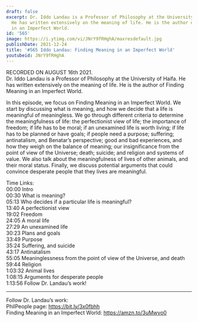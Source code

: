 ```yaml
---
draft: false
excerpt: Dr. Iddo Landau is a Professor of Philosophy at the University of Haifa.
  He has written extensively on the meaning of life. He is the author of Finding Meaning
  in an Imperfect World.
id: '565'
image: https://i.ytimg.com/vi/JNrY9fRHghA/maxresdefault.jpg
publishDate: 2021-12-24
title: '#565 Iddo Landau: Finding Meaning in an Imperfect World'
youtubeid: JNrY9fRHghA
---
```

<div class="timelinks">

RECORDED ON AUGUST 16th 2021.  
Dr. Iddo Landau is a Professor of Philosophy at the University of Haifa. He has written extensively on the meaning of life. He is the author of Finding Meaning in an Imperfect World.

In this episode, we focus on Finding Meaning in an Imperfect World. We start by discussing what is meaning, and how we decide that a life is meaningful of meaningless. We go through different criteria to determine the meaningfulness of life: the perfectionist view of life; the importance of freedom; if life has to be moral; if an unexamined life is worth living; if life has to be planned or have goals; if people need a purpose; suffering; antinatalism, and Benatar’s perspective; good and bad experiences, and how they weigh on the balance of meaning; our insignificance from the point of view of the Universe; death; suicide; and religion and systems of value. We also talk about the meaningfulness of lives of other animals, and their moral status. Finally, we discuss potential arguments that could convince desperate people that they lives are meaningful. 

Time Links:  
<time>00:00</time> Intro  
<time>00:30</time> What is meaning?  
<time>05:13</time> Who decides if a particular life is meaningful?  
<time>13:40</time> A perfectionist view  
<time>19:02</time> Freedom  
<time>24:05</time> A moral life  
<time>27:29</time> An unexamined life  
<time>30:23</time> Plans and goals  
<time>33:49</time> Purpose  
<time>35:24</time> Suffering, and suicide  
<time>43:17</time> Antinatalism  
<time>55:05</time> Meaninglessness from the point of view of the Universe, and death  
<time>59:44</time> Religion  
<time>1:03:32</time> Animal lives  
<time>1:08:15</time> Arguments for desperate people  
<time>1:13:56</time> Follow Dr. Landau’s work!

---

Follow Dr. Landau’s work:  
PhilPeople page: https://bit.ly/3x0fbhh  
Finding Meaning in an Imperfect World: https://amzn.to/3uMwvo0
</div>

